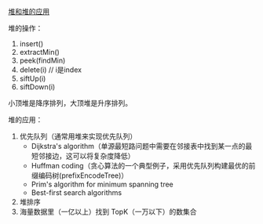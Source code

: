 [堆和堆的应用](http://blog.jobbole.com/113552/)

堆的操作：
1. insert()
2. extractMin()
3. peek(findMin)
4. delete(i) // i是index
5. siftUp(i)
6. siftDown(i)

小顶堆是降序排列，大顶堆是升序排列。

堆的应用：
1. 优先队列（通常用堆来实现优先队列）
    * Dijkstra's algorithm（单源最短路问题中需要在邻接表中找到某一点的最短邻接边，这可以将复杂度降低）
    * Huffman coding（贪心算法的一个典型例子，采用优先队列构建最优的前缀编码树(prefixEncodeTree)）
    * Prim's algorithm for minimum spanning tree
    * Best-first search algorithms
2. 堆排序
3. 海量数据里（一亿以上）找到 TopK（一万以下）的数集合